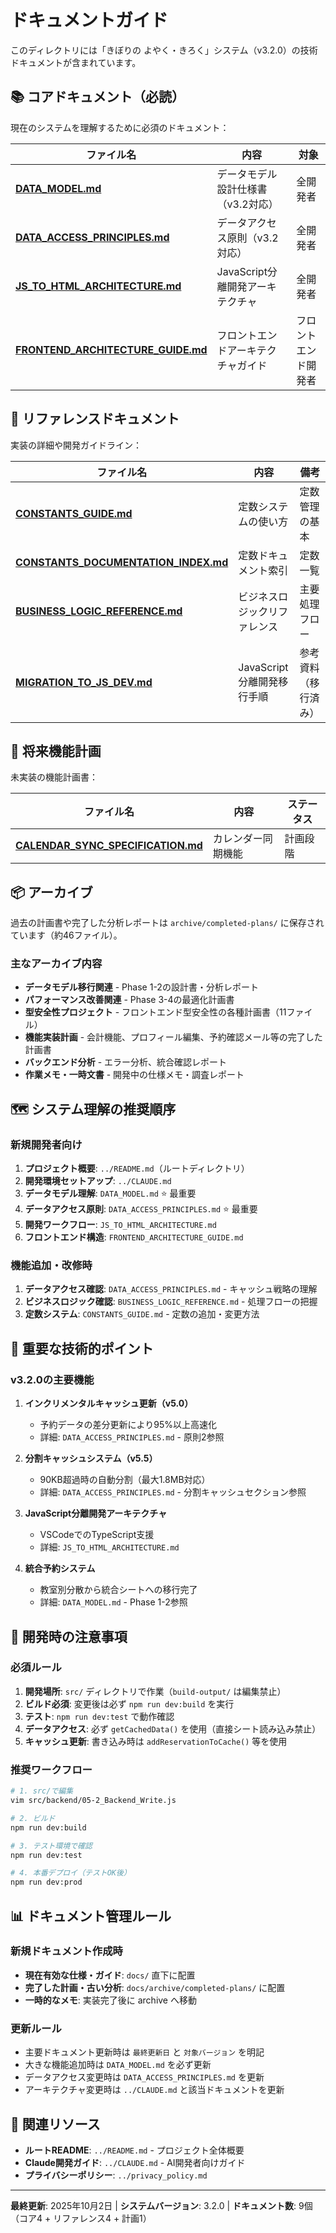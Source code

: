 # ドキュメントガイド

このディレクトリには「きぼりの よやく・きろく」システム（v3.2.0）の技術ドキュメントが含まれています。

## 📚 コアドキュメント（必読）

現在のシステムを理解するために必須のドキュメント：

| ファイル名                                                           | 内容                               | 対象                 |
| -------------------------------------------------------------------- | ---------------------------------- | -------------------- |
| **[DATA_MODEL.md](DATA_MODEL.md)**                                   | データモデル設計仕様書（v3.2対応） | 全開発者             |
| **[DATA_ACCESS_PRINCIPLES.md](DATA_ACCESS_PRINCIPLES.md)**           | データアクセス原則（v3.2対応）     | 全開発者             |
| **[JS_TO_HTML_ARCHITECTURE.md](JS_TO_HTML_ARCHITECTURE.md)**         | JavaScript分離開発アーキテクチャ   | 全開発者             |
| **[FRONTEND_ARCHITECTURE_GUIDE.md](FRONTEND_ARCHITECTURE_GUIDE.md)** | フロントエンドアーキテクチャガイド | フロントエンド開発者 |

## 📖 リファレンスドキュメント

実装の詳細や開発ガイドライン：

| ファイル名                                                               | 内容                       | 備考             |
| ------------------------------------------------------------------------ | -------------------------- | ---------------- |
| **[CONSTANTS_GUIDE.md](CONSTANTS_GUIDE.md)**                             | 定数システムの使い方       | 定数管理の基本   |
| **[CONSTANTS_DOCUMENTATION_INDEX.md](CONSTANTS_DOCUMENTATION_INDEX.md)** | 定数ドキュメント索引       | 定数一覧         |
| **[BUSINESS_LOGIC_REFERENCE.md](BUSINESS_LOGIC_REFERENCE.md)**           | ビジネスロジックリファレンス | 主要処理フロー   |
| **[MIGRATION_TO_JS_DEV.md](MIGRATION_TO_JS_DEV.md)**                     | JavaScript分離開発移行手順 | 参考資料（移行済み） |

## 🔮 将来機能計画

未実装の機能計画書：

| ファイル名                                                       | 内容               | ステータス |
| ---------------------------------------------------------------- | ------------------ | ---------- |
| **[CALENDAR_SYNC_SPECIFICATION.md](CALENDAR_SYNC_SPECIFICATION.md)** | カレンダー同期機能 | 計画段階   |

## 📦 アーカイブ

過去の計画書や完了した分析レポートは `archive/completed-plans/` に保存されています（約46ファイル）。

### 主なアーカイブ内容

- **データモデル移行関連** - Phase 1-2の設計書・分析レポート
- **パフォーマンス改善関連** - Phase 3-4の最適化計画書
- **型安全性プロジェクト** - フロントエンド型安全性の各種計画書（11ファイル）
- **機能実装計画** - 会計機能、プロフィール編集、予約確認メール等の完了した計画書
- **バックエンド分析** - エラー分析、統合確認レポート
- **作業メモ・一時文書** - 開発中の仕様メモ・調査レポート

## 🗺️ システム理解の推奨順序

### 新規開発者向け

1. **プロジェクト概要**: `../README.md`（ルートディレクトリ）
2. **開発環境セットアップ**: `../CLAUDE.md`
3. **データモデル理解**: `DATA_MODEL.md` ⭐ 最重要
4. **データアクセス原則**: `DATA_ACCESS_PRINCIPLES.md` ⭐ 最重要
5. **開発ワークフロー**: `JS_TO_HTML_ARCHITECTURE.md`
6. **フロントエンド構造**: `FRONTEND_ARCHITECTURE_GUIDE.md`

### 機能追加・改修時

1. **データアクセス確認**: `DATA_ACCESS_PRINCIPLES.md` - キャッシュ戦略の理解
2. **ビジネスロジック確認**: `BUSINESS_LOGIC_REFERENCE.md` - 処理フローの把握
3. **定数システム**: `CONSTANTS_GUIDE.md` - 定数の追加・変更方法

## 📝 重要な技術的ポイント

### v3.2.0の主要機能

1. **インクリメンタルキャッシュ更新（v5.0）**
   - 予約データの差分更新により95%以上高速化
   - 詳細: `DATA_ACCESS_PRINCIPLES.md` - 原則2参照

2. **分割キャッシュシステム（v5.5）**
   - 90KB超過時の自動分割（最大1.8MB対応）
   - 詳細: `DATA_ACCESS_PRINCIPLES.md` - 分割キャッシュセクション参照

3. **JavaScript分離開発アーキテクチャ**
   - VSCodeでのTypeScript支援
   - 詳細: `JS_TO_HTML_ARCHITECTURE.md`

4. **統合予約システム**
   - 教室別分散から統合シートへの移行完了
   - 詳細: `DATA_MODEL.md` - Phase 1-2参照

## 🚨 開発時の注意事項

### 必須ルール

1. **開発場所**: `src/` ディレクトリで作業（`build-output/` は編集禁止）
2. **ビルド必須**: 変更後は必ず `npm run dev:build` を実行
3. **テスト**: `npm run dev:test` で動作確認
4. **データアクセス**: 必ず `getCachedData()` を使用（直接シート読み込み禁止）
5. **キャッシュ更新**: 書き込み時は `addReservationToCache()` 等を使用

### 推奨ワークフロー

```bash
# 1. src/で編集
vim src/backend/05-2_Backend_Write.js

# 2. ビルド
npm run dev:build

# 3. テスト環境で確認
npm run dev:test

# 4. 本番デプロイ（テストOK後）
npm run dev:prod
```

## 📊 ドキュメント管理ルール

### 新規ドキュメント作成時

- **現在有効な仕様・ガイド**: `docs/` 直下に配置
- **完了した計画・古い分析**: `docs/archive/completed-plans/` に配置
- **一時的なメモ**: 実装完了後に archive へ移動

### 更新ルール

- 主要ドキュメント更新時は `最終更新日` と `対象バージョン` を明記
- 大きな機能追加時は `DATA_MODEL.md` を必ず更新
- データアクセス変更時は `DATA_ACCESS_PRINCIPLES.md` を更新
- アーキテクチャ変更時は `../CLAUDE.md` と該当ドキュメントを更新

## 🔗 関連リソース

- **ルートREADME**: `../README.md` - プロジェクト全体概要
- **Claude開発ガイド**: `../CLAUDE.md` - AI開発者向けガイド
- **プライバシーポリシー**: `../privacy_policy.md`

---

**最終更新**: 2025年10月2日 | **システムバージョン**: 3.2.0 | **ドキュメント数**: 9個（コア4 + リファレンス4 + 計画1）
